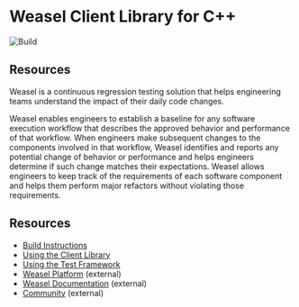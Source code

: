 # Weasel Client Library for C++

![Build](https://github.com/getweasel/weasel-cpp/workflows/weasel-cpp-main/badge.svg)

## Resources

Weasel is a continuous regression testing solution that helps engineering
teams understand the impact of their daily code changes.

Weasel enables engineers to establish a baseline for any software execution
workflow that describes the approved behavior and performance of that workflow.
When engineers make subsequent changes to the components involved in that
workflow, Weasel identifies and reports any potential change of behavior
or performance and helps engineers determine if such change matches their
expectations. Weasel allows engineers to keep track of the requirements
of each software component and helps them perform major refactors without
violating those requirements.

## Resources

* [Build Instructions](docs/Build.md)
* [Using the Client Library](docs/Quickstart.md)
* [Using the Test Framework](docs/Tutorials.md)
* [Weasel Platform][getweasel-com] (external)
* [Weasel Documentation][getweasel-docs] (external)
* [Community] (external)

[getweasel-com]: https://getweasel.com
[getweasel-docs]: https://getweasel.com/docs
[Community]: https://getweasel.slack.com
